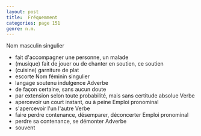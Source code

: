 ```yaml
---
layout: post
title:  Fréquemment
categories: page 151
genre: n.m.
---
```


Nom masculin singulier
- fait d'accompagner une personne, un malade
- (musique) fait de jouer ou de chanter en soutien, ce soutien
- (cuisine) garniture de plat
- escorte
Nom féminin singulier
- langage soutenu indulgence
Adverbe
- de façon certaine, sans aucun doute
- par extension selon toute probabilité, mais sans certitude absolue
Verbe
- apercevoir un court instant, ou à peine
Emploi pronominal
- s'apercevoir l'un l'autre
Verbe
- faire perdre contenance, désemparer, déconcerter
Emploi pronominal
- perdre sa contenance, se démonter
Adverbe
- souvent

